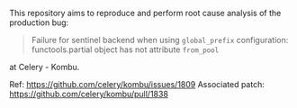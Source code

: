 This repository aims to reproduce and perform root cause analysis of the production bug:

> Failure for sentinel backend when using `global_prefix` configuration: functools.partial object has not attribute `from_pool`

at Celery - Kombu.

Ref: https://github.com/celery/kombu/issues/1809
Associated patch: https://github.com/celery/kombu/pull/1838

